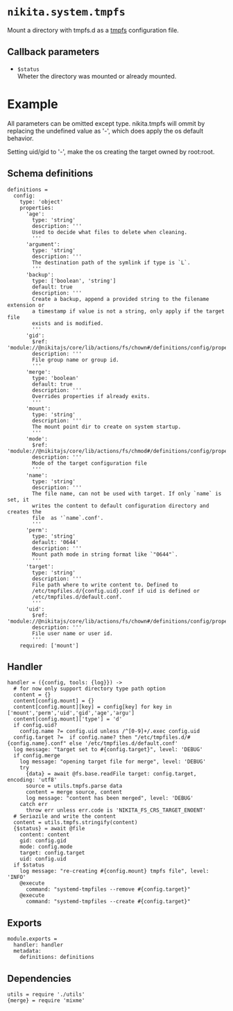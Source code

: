 
# `nikita.system.tmpfs`

Mount a directory with tmpfs.d as a [tmpfs](https://www.freedesktop.org/software/systemd/man/tmpfiles.d.html) configuration file.

## Callback parameters

* `$status`   
  Wheter the directory was mounted or already mounted.

# Example

All parameters can be omitted except type. nikita.tmpfs will ommit by replacing 
the undefined value as '-', which does apply the os default behavior.

Setting uid/gid to '-', make the os creating the target owned by root:root. 

## Schema definitions

    definitions =
      config:
        type: 'object'
        properties:
          'age':
            type: 'string'
            description: '''
            Used to decide what files to delete when cleaning.
            '''
          'argument':
            type: 'string'
            description: '''
            The destination path of the symlink if type is `L`.
            '''
          'backup':
            type: ['boolean', 'string']
            default: true
            description: '''
            Create a backup, append a provided string to the filename extension or
            a timestamp if value is not a string, only apply if the target file
            exists and is modified.
            '''
          'gid':
            $ref: 'module://@nikitajs/core/lib/actions/fs/chown#/definitions/config/properties/gid'
            description: '''
            File group name or group id.
            '''
          'merge':
            type: 'boolean'
            default: true
            description: '''
            Overrides properties if already exits.
            '''
          'mount':
            type: 'string'
            description: '''
            The mount point dir to create on system startup.
            '''
          'mode':
            $ref: 'module://@nikitajs/core/lib/actions/fs/chmod#/definitions/config/properties/mode'
            description: '''
            Mode of the target configuration file
            '''
          'name':
            type: 'string'
            description: '''
            The file name, can not be used with target. If only `name` is set, it
            writes the content to default configuration directory and creates the
            file  as '`name`.conf'.
            '''
          'perm':
            type: 'string'
            default: '0644'
            description: '''
            Mount path mode in string format like `"0644"`.
            '''
          'target':
            type: 'string'
            description: '''
            File path where to write content to. Defined to
            /etc/tmpfiles.d/{config.uid}.conf if uid is defined or
            /etc/tmpfiles.d/default.conf.
            '''
          'uid':
            $ref: 'module://@nikitajs/core/lib/actions/fs/chown#/definitions/config/properties/uid'
            description: '''
            File user name or user id.
            '''
        required: ['mount']

## Handler

    handler = ({config, tools: {log}}) ->
      # for now only support directory type path option
      content = {}
      content[config.mount] = {}
      content[config.mount][key] = config[key] for key in ['mount','perm','uid','gid','age','argu']
      content[config.mount]['type'] = 'd'
      if config.uid?
        config.name ?= config.uid unless /^[0-9]+/.exec config.uid
      config.target ?=  if config.name? then "/etc/tmpfiles.d/#{config.name}.conf" else '/etc/tmpfiles.d/default.conf'
      log message: "target set to #{config.target}", level: 'DEBUG'
      if config.merge
        log message: "opening target file for merge", level: 'DEBUG'
        try
          {data} = await @fs.base.readFile target: config.target, encoding: 'utf8'
          source = utils.tmpfs.parse data
          content = merge source, content
          log message: "content has been merged", level: 'DEBUG'
        catch err
          throw err unless err.code is 'NIKITA_FS_CRS_TARGET_ENOENT'
      # Seriazile and write the content
      content = utils.tmpfs.stringify(content)
      {$status} = await @file
        content: content
        gid: config.gid
        mode: config.mode
        target: config.target
        uid: config.uid
      if $status
        log message: "re-creating #{config.mount} tmpfs file", level: 'INFO'
        @execute
          command: "systemd-tmpfiles --remove #{config.target}"
        @execute
          command: "systemd-tmpfiles --create #{config.target}"

## Exports

    module.exports =
      handler: handler
      metadata:
        definitions: definitions

## Dependencies

    utils = require './utils'
    {merge} = require 'mixme'

[conf-tmpfs]: https://www.freedesktop.org/software/systemd/man/tmpfiles.d.html

